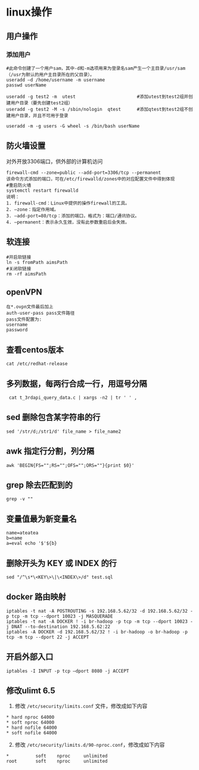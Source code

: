 # linux操作

## 用户操作

### 添加用户

```shell
#此命令创建了一个用户sam，其中-d和-m选项用来为登录名sam产生一个主目录/usr/sam（/usr为默认的用户主目录所在的父目录）。
useradd –d /home/username -m username
passwd userName

useradd -g test2 -m  utest                       #添加utest到test2组并创建用户目录（要先创建test2组）
useradd -g test2 -M -s /sbin/nologin  qtest      #添加qtest到test2组不创建用户目录，并且不可用于登录

useradd -m -g users -G wheel -s /bin/bash userName
```

## 防火墙设置

对外开放3306端口，供外部的计算机访问

```shell
firewall-cmd --zone=public --add-port=3306/tcp --permanent
该命令方式添加的端口，可在/etc/firewalld/zones中的对应配置文件中得到体现
#重启防火墙
systemctl restart firewalld
说明：
1. firewall-cmd：Linux中提供的操作firewall的工具。
2. –zone：指定作用域。
3. –add-port=80/tcp：添加的端口，格式为：端口/通讯协议。
4. –permanent：表示永久生效，没有此参数重启后会失效。
```

## 软连接

```shell
#开启软链接
ln -s fromPath aimsPath
#关闭软链接
rm -rf aimsPath
```

## openVPN

```shell
在*.ovpn文件最后加上
auth-user-pass pass文件路径
pass文件配置为:
username
password
```

## 查看centos版本

```shell
cat /etc/redhat-release
```

## 多列数据，每两行合成一行，用逗号分隔

```shell
 cat t_3rdapi_query_data.c | xargs -n2 | tr ' ' ,
```

## sed 删除包含某字符串的行
```shell
sed '/str/d;/str1/d' file_name > file_name2
```

## awk 指定行分割，列分隔
```shell
awk 'BEGIN{FS="";RS="";OFS="";ORS=""}{print $0}'
```

## grep 除去匹配到的
```shell
grep -v ""
```

## 变量值最为新变量名
```shell
name=ateatea
b=name
a=eval echo '$'${b}
```

## 删除开头为 KEY 或 INDEX 的行
```shell
sed "/^\s*\<KEY\>\|\<INDEX\>/d" test.sql
```

## docker 路由映射
```shell
iptables -t nat -A POSTROUTING -s 192.168.5.62/32 -d 192.168.5.62/32 -p tcp -m tcp --dport 10023 -j MASQUERADE
iptables -t nat -A DOCKER ! -i br-hadoop -p tcp -m tcp --dport 10023 -j DNAT --to-destination 192.168.5.62:22
iptables -A DOCKER -d 192.168.5.62/32 ! -i br-hadoop -o br-hadoop -p tcp -m tcp --dport 22 -j ACCEPT
```

## 开启外部入口
```
iptables -I INPUT -p tcp –dport 8080 -j ACCEPT
```

## 修改ulimt 6.5
1. 修改 `/etc/security/limits.conf` 文件，修改成如下内容
```
* hard nproc 64000
* soft nproc 64000
* hard nofile 64000
* soft nofile 64000
```
2. 修改 `/etc/security/limits.d/90-nproc.conf`，修改成如下内容
```
*          soft    nproc     unlimited
root       soft    nproc     unlimited
```